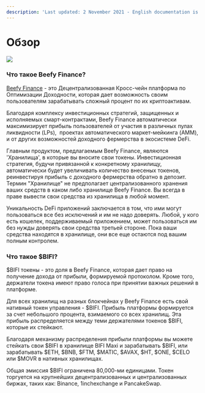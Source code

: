 ```yaml
---
description: 'Last updated: 2 November 2021 - English documentation is leading.'
---
```


# Обзор

![](.gitbook/assets/docs-landing\_ru.png)

### Что такое Beefy Finance?

[Beefy Finance](https://beefy.finance) - это Децентрализованная Кросс-чейн платформа по Оптимизации Доходности, которая дает возможность своим пользователям зарабатывать сложный процент по их криптоактивам.

Благодаря комплексу инвестиционных стратегий, защищенных и исполняемых смарт-контрактами, Beefy Finance автоматически максимизирует прибыль пользователей от участия в различных пулах ликвидности (LPs),‌ ‌ проектах автоматического маркет-мейкинга (AMM),‌ ‌и‌ ‌от других возможностей доходного фермерства‌ ‌в экосистеме DeFi.

Главным продуктом, предлагаемым Beefy Finance, являются 'Хранилища', в которые вы вносите свои токены. Инвестиционная стратегия, будучи привязанной к конкретному хранилищу, автоматически будет увеличивать количество внесеных токенов, реинвестируя прибыль с доходного фермерства обратно в депозит. Термин "Хранилище" не предполагает централизованного хранения ваших средств в каком либо хранилище Beefy Finance. Вы всегда в праве вывести свои средства из хранилища в любой момент.

Уникальность DeFi приложений заключается в том, что ими могут пользоваться все без исключений и им не надо доверять. Любой, у кого есть кошелек, поддерживаемый приложением, может пользоваться им без нужды доверять свои средства третьей стороне. Пока ваши средства находятся в хранилище, они все еще остаются под вашим полным контролем.

### Что такое $BIFI?

$BIFI токены - это доля в Beefy Finance, которая дает право на получение дохода от прибыли, формируемой протоколом. Кроме того, держатели токена имеют право голоса при принятии важных решений в платформе.

Для всех хранилищ на разных блокчейнах у Beefy Finance есть свой нативный токен управления - $BIFI. Прибыль платформы формируется за счет небольшого процента, взимаемого со всех хранилищ. Эта прибыль распределяется между теми держателями токенов $BIFI, которые их стейкают.

Благодаря механизму распределения прибыли платформы вы можете стейкать свои $BIFI в хранилище BIFI Maxi и зарабатывать $BIFI, или зарабатывать $ETH, $BNB, $FTM, $MATIC, $AVAX, $HT, $ONE, $CELO или $MOVR в нативных хранилищах.

Общая эмиссия $BIFI ограничена 80,000-ми единицами. Токен торгуется на крупнейших децентрализованных и централизованных биржах, таких как: Binance, 1inchexchange и PancakeSwap.
